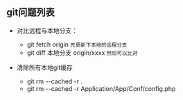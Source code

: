 ## git问题列表

- 对比远程与本地分支：

  - git fetch origin `先更新下本地的远程分支`
  - git diff 本地分支 origin/xxxx `然后可以比对`

- 清除所有本地git缓存

  - git rm --cached -r .
  - git rm --cached -r Application/App/Conf/config.php